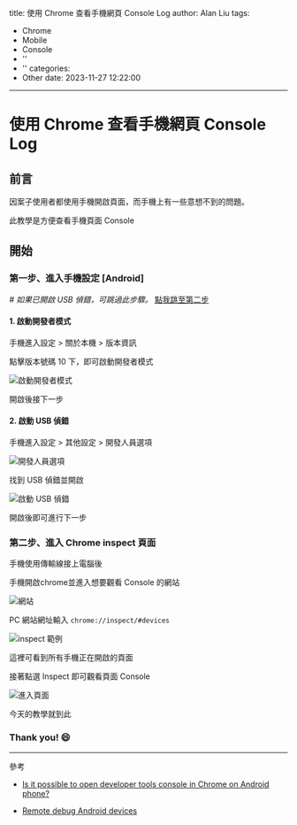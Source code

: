 title: 使用 Chrome 查看手機網頁 Console Log
author: Alan Liu
tags:
  - Chrome
  - Mobile
  - Console
  - ''
  - ''
categories:
  - Other
date: 2023-11-27 12:22:00
---
# 使用 Chrome 查看手機網頁 Console Log

## 前言

因案子使用者都使用手機開啟頁面，而手機上有一些意想不到的問題。

此教學是方便查看手機頁面 Console

## 開始

### 第一步、進入手機設定 [Android]

*# 如果已開啟 USB 偵錯，可跳過此步驟。* [點我跳至第二步](#第二步、進入-Chrome-inspect-頁面)

#### 1. 啟動開發者模式

手機進入設定 > 關於本機 > 版本資訊

點擊版本號碼 10 下，即可啟動開發者模式

![啟動開發者模式](186185.jpg)

開啟後接下一步

#### 2. 啟動 USB 偵錯

手機進入設定 > 其他設定 > 開發人員選項

![開發人員選項](186187.jpg)

找到 USB 偵錯並開啟

![啟動 USB 偵錯](186188.jpg)

開啟後即可進行下一步


### 第二步、進入 Chrome inspect 頁面

手機使用傳輸線接上電腦後

手機開啟chrome並進入想要觀看 Console 的網站

![網站](186184.jpg)

PC 網站網址輸入 `chrome://inspect/#devices`

![inspect 範例](1701015276776.jpg)

這裡可看到所有手機正在開啟的頁面

接著點選 Inspect 即可觀看頁面 Console

![進入頁面](1701015300744.jpg)

今天的教學就到此

### Thank you! :smile:


---

參考


- [Is it possible to open developer tools console in Chrome on Android phone?
](https://stackoverflow.com/questions/37256331/is-it-possible-to-open-developer-tools-console-in-chrome-on-android-phone)

- [Remote debug Android devices](https://developer.chrome.com/docs/devtools/remote-debugging/)
